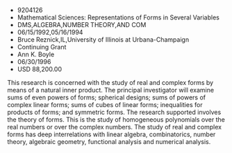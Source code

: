 
* 9204126
* Mathematical Sciences: Representations of Forms in Several Variables
* DMS,ALGEBRA,NUMBER THEORY,AND COM
* 06/15/1992,05/16/1994
* Bruce Reznick,IL,University of Illinois at Urbana-Champaign
* Continuing Grant
* Ann K. Boyle
* 06/30/1996
* USD 88,200.00

This research is concerned with the study of real and complex forms by means of
a natural inner product. The principal investigator will examine sums of even
powers of forms; spherical designs; sums of powers of complex linear forms; sums
of cubes of linear forms; inequalities for products of forms; and symmetric
forms. The research supported involves the theory of forms. This is the study of
homogeneous polynomials over the real numbers or over the complex numbers. The
study of real and complex forms has deep interrelations with linear algebra,
combinatorics, number theory, algebraic geometry, functional analysis and
numerical analysis.
